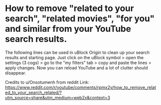 # How to remove "related to your search", "related movies", "for you" and similar from your YouTube search results.

The following lines can be used in uBlock Origin to clean up your search results and starting page.
Just click on the uBlock symbol > open the settings (3 cogs) > go to the "my filters" tab > copy and paste the lines > apply changes.
Now you can reload YouTube and a lot of clutter should disappear.

Credits to u/Onsotumenh from reddit
Link: 
https://www.reddit.com/r/youtube/comments/rpmx2y/how_to_remove_related_to_your_search_related/?utm_source=share&utm_medium=web2x&context=3
